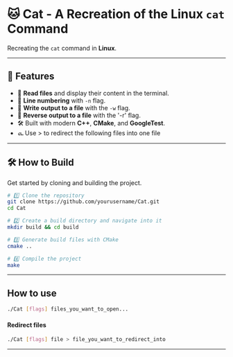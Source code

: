 # 🐱 Cat - A Recreation of the Linux `cat` Command  

Recreating the `cat` command in **Linux**.

---

## 🚀 Features
- 📖 **Read files** and display their content in the terminal.
- 🔢 **Line numbering** with `-n` flag.
- 📝 **Write output to a file** with the `-w` flag.
- 🔄 **Reverse output to a file** with the '-r' flag.
- 🛠️ Built with modern **C++**, **CMake**, and **GoogleTest**.
- ௷ Use > to redirect the following files into one file

---

## 🛠️ How to Build
Get started by cloning and building the project.

```sh
# 1️⃣ Clone the repository
git clone https://github.com/yourusername/Cat.git
cd Cat

# 2️⃣ Create a build directory and navigate into it
mkdir build && cd build

# 3️⃣ Generate build files with CMake
cmake ..

# 4️⃣ Compile the project
make

```
---

## How to use
```sh
./Cat [flags] files_you_want_to_open...
```
#### Redirect files
```sh
./Cat [flags] file > file_you_want_to_redirect_into
```
---
